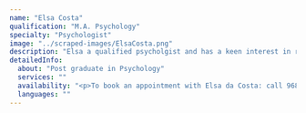 ```yaml
---
name: "Elsa Costa"
qualification: "M.A. Psychology"
specialty: "Psychologist"
image: "../scraped-images/ElsaCosta.png"
description: "Elsa a qualified psycholgist and has a keen interest in research and neuropsychology"
detailedInfo:
  about: "Post graduate in Psychology"
  services: ""
  availability: "<p>To book an appointment with Elsa da Costa: call 9689283726</p>"
  languages: ""
---
```

